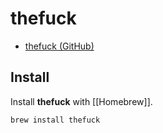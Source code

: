 # thefuck

- [thefuck (GitHub)](https://github.com/nvbn/thefuck?tab=readme-ov-file)

## Install

Install **thefuck** with [[Homebrew]].

```shell
brew install thefuck
```
